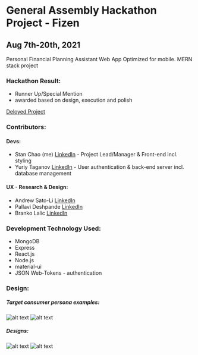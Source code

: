 # General Assembly Hackathon Project - Fizen
## Aug 7th-20th, 2021

Personal Financial Planning Assistant Web App Optimized for mobile. MERN stack project

### Hackathon Result:
- Runner Up/Special Mention
- awarded based on design, execution and polish

[Deloyed Project](http://taganov.net:2015/)

### Contributors:
#### Devs:
- Stan Chao (me) [LinkedIn](https://www.linkedin.com/in/stan-chao-dev/) - Project Lead/Manager & Front-end incl. styling
- Yuriy Taganov [LinkedIn](https://www.linkedin.com/in/yuriy-yashkir/) - User authentication & back-end server incl. database management
#### UX - Research & Design:
- Andrew Sato-Li [LinkedIn](https://www.linkedin.com/in/andrew-sato-li/)
- Pallavi Deshpande [LinkedIn](https://www.linkedin.com/in/pallavi-deshpandes/)
- Branko Lalic [LinkedIn](https://www.linkedin.com/in/brankolalic/)

### Development Technology Used:
- MongoDB
- Express
- React.js
- Node.js
- material-ui
- JSON Web-Tokens - authentication

### Design:
##### Target consumer persona examples:
![alt text](https://i.imgur.com/Ypc9ndl.png "Sample consumer #1") ![alt text](https://i.imgur.com/UFkSZyp.png "Sample consumer #2")
##### Designs:
![alt text](https://i.imgur.com/NrzO0NS.png "Wireframes part #1")
![alt text](https://i.imgur.com/QsD9ity.png "Wireframes part #2")
